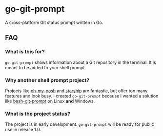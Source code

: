 # go-git-prompt

A cross-platform Git status prompt written in Go.

## FAQ

### What is this for?

`go-git-prompt` shows information about a Git repository in the terminal. It is meant to be added to your shell prompt.

### Why another shell prompt project?

Projects like [oh-my-posh]() and [starship]() are fantastic, but offer too many features and look busy. I created `go-git-prompt` because I wanted a solution like [bash-git-prompt](https://github.com/magicmonty/bash-git-prompt) on Linux **and** Windows.

### What is the project status?

The project is in early development. `go-git-prompt` will be ready for public use in release 1.0.
